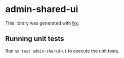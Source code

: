 # admin-shared-ui

This library was generated with [Nx](https://nx.dev).

## Running unit tests

Run `nx test admin-shared-ui` to execute the unit tests.
